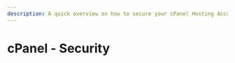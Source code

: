```yaml
---
description: A quick overview on how to secure your cPanel Hosting Account and Website.
---
```


# cPanel - Security

